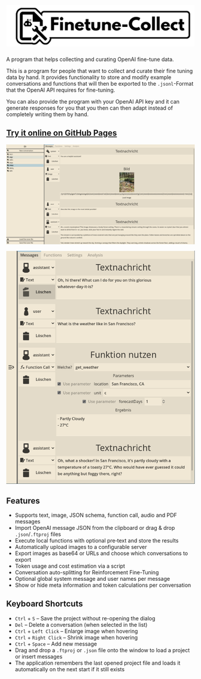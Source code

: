 # ![banner-logo](presentation/banner-logo.png)
A program that helps collecting and curating OpenAI fine-tune data.

This is a program for people that want to collect and curate their fine tuning data by hand. It provides functionality to store and modify example conversations and functions that will then be exported to the `.jsonl`-Format that the OpenAI API requires for fine-tuning.

You can also provide the program with your OpenAI API key and it can generate responses for you that you then can then adapt instead of completely writing them by hand.

## [Try it online on GitHub Pages](https://wielandb.github.io/finetune-collect/export/web)

![conversation_example](presentation/image_example.png)

![function_example](presentation/function_example_vertical.png)

## Features
- Supports text, image, JSON schema, function call, audio and PDF messages
- Import OpenAI message JSON from the clipboard or drag & drop `.json`/`.ftproj` files
- Execute local functions with optional pre‑text and store the results
- Automatically upload images to a configurable server
- Export images as base64 or URLs and choose which conversations to export
- Token usage and cost estimation via a script
- Conversation auto-splitting for Reinforcement Fine-Tuning
- Optional global system message and user names per message
- Show or hide meta information and token calculations per conversation

## Keyboard Shortcuts
- `Ctrl` + `S` – Save the project without re-opening the dialog
- `Del` – Delete a conversation (when selected in the list)
- `Ctrl` + `Left Click` – Enlarge image when hovering
- `Ctrl` + `Right Click` – Shrink image when hovering
- `Ctrl` + `Space` – Add new message
- Drag and drop a `.ftproj` or `.json` file onto the window to load a project or insert messages
- The application remembers the last opened project file and loads it automatically on the next start if it still exists

